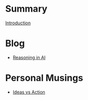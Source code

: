 # Summary
[Introduction](./Summary/AboutMe.md)

# Blog
- [Reasoning in AI](./Blog/Reasoning.md)

# Personal Musings
- [Ideas vs Action](./Musings/IdeasVsActions.md)
